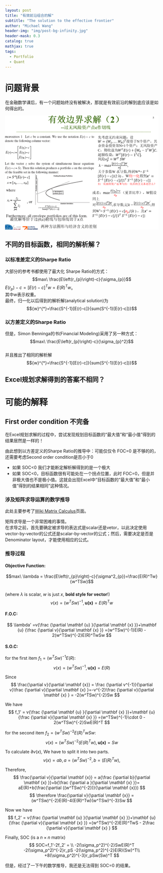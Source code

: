 ```yaml
---
layout: post
title: "有效前沿组合的解"
subtitle: "The solution to the effective frontier"
author: "Michael Wang"
header-img: "img/post-bg-infinity.jpg"
header-mask: 0.3
catalog: true
mathjax: true
tags:
  - Portfolio
  - Quant
---
```

# 问题背景
在金融数学课后，有一个问题始终没有被解决，那就是有效前沿的解到底应该是如何得出的。

![Front Page](/img/in-post/math-effective-frontier.png)

## 不同的目标函数，相同的解析解？
### 以标准差定义的Sharpe Ratio
大部分的参考书都使用了最大化 Sharpe Ratio的方式：
$$max\ \frac{E\left(r_{p}\right)-c}{\sigma_{p}}$$
$E\left(r_{p}\right)-c=[E(r)-c]^{T}w=E(R)^Tw$。  
其中$w$表示权重。  
最终，归一化以后得到的解析解(analytical solution)为  
$${w}^{*}=\frac{S^{-1}[E(r)-c]}{sum(S^{-1}[E(r)-c])}$$

### 以方差定义的Sharpe Ratio
但是，Simon Benninga的书(Financial Modeling)采用了另一种方式：  
$$max\ \frac{E\left(r_{p}\right)-c}{\sigma_{p}^2}$$  
并且推出了相同的解析解
$${w}^{*}=\frac{S^{-1}[E(r)-c]}{sum(S^{-1}[E(r)-c])}$$

## Excel规划求解得到的答案不相同？

# 可能的解释
## First order condition 不完备
在Excel规划求解的过程中，尝试发现规划目标函数的“最大值”和“最小值”得到的结果居然是一样的！

由此想到以方差定义的Sharpe Ratio的推导中：可能仅仅令 FOC=0 是不够的的，还需要考虑Second order condition是否小于0  
- 如果 SOC<0 我们才能断定解析解得到的是一个极大
- 如果 SOC<0，目标函数很有可能处在一个拐点位置，此时 FOC=0，但是并非极大值也不是极小值。这就会出现Excel中“目标函数的“最大值”和“最小值”得到的结果相同”这种情况。

### 涉及矩阵求导运算的数学推导
此处主要参考了[Wiki Matrix Calculus](https://en.wikipedia.org/wiki/Matrix_calculus)页面。

矩阵求导是一个非常困难的事情。  
在求导之前，首先要确定被求导的表达式是scalar还是vetor，以此决定使用vector-by-vector的公式还是scalar-by-vector的公式；然后，需要决定是否是Denominator layout，才能使用相应的公式。

### 推导过程
#### Objective Function:
$$max\ \lambda = \frac{E\left(r_{p}\right)-c}{\sigma^2_{p}}=\frac{E(R)^Tw}{w^TSw}$$  
(where $\lambda$ is scalar, $w$ is just $x$, **bold style for vector**!)
$$
v(x) = (w^TSw)^{-1}, \mathbf {u(x)} = E(R)^Tw
$$
#### F.O.C:
$$
\lambda' =v{\frac {\partial \mathbf {u} }{\partial \mathbf {x} }}+\mathbf {u} {\frac {\partial v}{\partial \mathbf {x} }}
=(w^TSw)^{-1}E(R) - 2(w^TSw)^{-2}E(R)^TwSw
$$
#### S.O.C:
for the first item $f_1=(w^TSw)^{-1}E(R)$:
$$
v(x) = (w^TSw)^{-1}, \mathbf {u(x)} = E(R)
$$ 

Since
$$
\frac{\partial v}{\partial \mathbf {x}} = \frac {\partial v^{-1}}{\partial v}\frac {\partial v}{\partial \mathbf {x} }=-v^{-2}\frac {\partial v}{\partial \mathbf {x} } = -2(w^TSw)^{-2}Sw
$$

We have
$$
f_1' = v{\frac {\partial \mathbf {u} }{\partial \mathbf {x} }}+\mathbf {u} {\frac {\partial v}{\partial \mathbf {x} }}
=(w^TSw)^{-1}\cdot 0 - 2(w^TSw)^{-2}SwE(R)^T
$$

for the second item $f_2=(w^TSw)^{-2}E(R)^TwSw$:
$$
v(x) = (w^TSw)^{-2}(E(R)^Tw), \mathbf {u(x)} = Sw
$$ 

To calculate $\partial v(x)$, We have to split it into two parts.  
$$
v(x) = ab, a=(w^TSw)^{-2}, b=(E(R)^Tw), 
$$

Therefore, 
$$
\frac{\partial v}{\partial \mathbf {x}} = 
a{\frac {\partial b}{\partial \mathbf {x} }}+b{\frac {\partial a }{\partial \mathbf {x} }}=
aE(R)+b(\frac{\partial ((w^TSw)^{-2})}{\partial \mathbf {x}})
$$
$$
\therefore \frac{\partial v}{\partial \mathbf {x}} = 
(w^TSw)^{-2}E(R)-4(E(R)^Tw)(w^TSw)^{-3}Sw
$$

Now we have
$$
f_2' = v{\frac {\partial \mathbf {u} }{\partial \mathbf {x} }}+\mathbf {u} {\frac {\partial v}{\partial \mathbf {x} }}
=(w^TSw)^{-2}E(R)^TwS - 2\frac {\partial v}{\partial \mathbf {x} }
$$

Finally, SOC (is a $n\times n$ matrix)
$$
SOC=f_1'-2f_2' = \\
-2(\sigma_p^2)^{-2}SwE(R)^T
-2(\sigma_p^2)^{-2}r_pS
-2(\sigma_p^2)^{-2}E(R)(Sw)^T\\
+8(\sigma_p^2)^{-3}r_pSw(Sw)^T
$$

但是，经过了一下午的数学推导，我还是无法得到 SOC=0 的结果。

